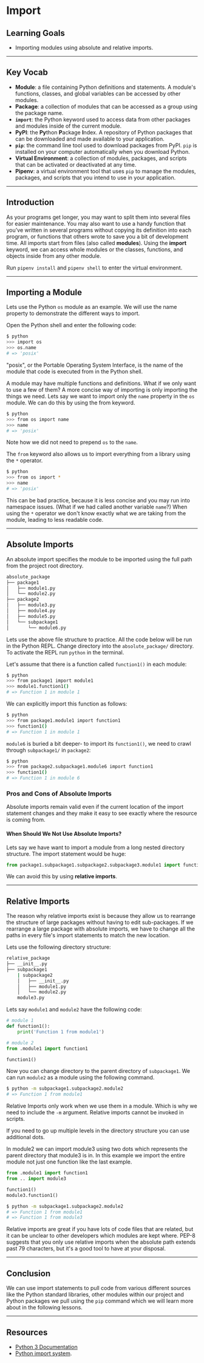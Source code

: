 # Import

## Learning Goals

- Importing modules using absolute and relative imports.

***

## Key Vocab

- **Module**: a file containing Python definitions and statements. A module's
functions, classes, and global variables can be accessed by other modules.
- **Package**: a collection of modules that can be accessed as a group using
the package name.
- **`import`**: the Python keyword used to access data from other packages and
modules inside of the current module.
- **PyPI**: the **Py**thon **P**ackage **I**ndex. A repository of Python
packages that can be downloaded and made available to your application.
- **`pip`**: the command line tool used to download packages from PyPI. `pip`
is installed on your computer automatically when you download Python.
- **Virtual Environment**: a collection of modules, packages, and scripts that
can be activated or deactivated at any time.
- **Pipenv**: a virtual environment tool that uses `pip` to manage the modules,
packages, and scripts that you intend to use in your application.

***

## Introduction

As your programs get longer, you may want to split them into several files
for easier maintenance. You may also want to use a handy function that you’ve
written in several programs without copying its definition into each program,
or functions that others wrote to save you a bit of development time.
All imports start from files (also called **modules**). Using the **import**
keyword, we can access whole modules or the classes, functions, and objects
inside from any other module.

Run `pipenv install` and `pipenv shell` to enter the virtual environment.

***

## Importing a Module

Lets use the Python `os` module as an example.
We will use the name property to demonstrate the different ways to import.

Open the Python shell and enter the following code:

```bash
$ python
>>> import os
>>> os.name
# => 'posix'
```

"posix", or the Portable Operating System Interface, is the name of the module
that code is executed from in the Python shell.

A module may have multiple functions and definitions.
What if we only want to use a few of them? A more concise way of importing is
only importing the things we need. Lets say we want to import only the `name`
property in the `os` module. We can do this by using the from keyword.

```bash
$ python
>>> from os import name
>>> name
# => 'posix'
```

Note how we did not need to prepend `os` to the `name`.

The `from` keyword also allows us to import everything from a library using the
`*` operator.

```bash
$ python
>>> from os import *
>>> name
# => 'posix'
```

This can be bad practice, because it is less concise and you may run
into namespace issues. (What if we had called another variable `name`?) When
using the `*` operator we don't know exactly what we are taking from the module,
leading to less readable code.

***

## Absolute Imports

An absolute import specifies the module to be imported using the full path
 from the project root directory.

```bash
absolute_package
├── package1
│   ├── module1.py
│   └── module2.py
├── package2
│   ├── module3.py
│   ├── module4.py
│   ├── module5.py
│   └── subpackage1
│       └── module6.py
```

Lets use the above file structure to practice. All the code below will be run
in the Python REPL. Change directory into the `absolute_package/` directory.
To activate the REPL run `python` in the terminal.

Let's assume that there is a function called `function1()` in each module:

```bash
$ python
>>> from package1 import module1
>>> module1.function1()
# => Function 1 in module 1
```

We can explicitly import this function as follows:

```bash
$ python
>>> from package1.module1 import function1
>>> function1()
# => Function 1 in module 1
```

`module6` is buried a bit deeper- to import its `function1()`, we need to crawl
through `subpackage1/` in `package2`:

```bash
$ python
>>> from package2.subpackage1.module6 import function1
>>> function1()
# => Function 1 in module 6
```

### Pros and Cons of Absolute Imports

Absolute imports remain valid even if the current location of the import
statement changes and they make it easy to see exactly where the resource
is coming from.

#### When Should We Not Use Absolute Imports?

Lets say we have want to import a module from a long nested
directory structure. The import statement would be huge:

```py
from package1.subpackage1.subpackage2.subpackage3.module1 import function1
```

We can avoid this by using **relative imports**.

***

## Relative Imports

The reason why relative imports exist is because they allow us
to rearrange the structure of large packages without having to edit
sub-packages. If we rearrange a large package with absolute imports, we
have to change all the paths in every file's import statements to match the new
location.

Lets use the following directory structure:

```bash
relative_package
├── __init__.py
├── subpackage1
    | subpackage2
    │   ├── __init__.py
    │   ├── module1.py
    │   └── module2.py
    module3.py
```

Lets say `module1` and `module2` have the following code:

```py
# module 1
def function1():
    print('Function 1 from module1')
```

```py
# module 2
from .module1 import function1

function1()
```

Now you can change directory to the parent directory of `subpackage1`.
We can run `module2` as a module using the following command.

```bash
$ python -m subpackage1.subpackage2.module2
# => Function 1 from module1
```

Relative Imports only work when we use them in a module. Which is why we need to include
the `-m` argument. Relative imports cannot be invoked in scripts.

If you need to go up multiple levels in the directory structure you can use
additional dots.

In module2 we can import module3 using two dots which represents the parent directory that module3 is in.
In this example we import the entire module not just one function like the last example.

```py
from .module1 import function1
from .. import module3

function1()
module3.function1()
```

```bash
$ python -m subpackage1.subpackage2.module2
# => Function 1 from module1
# => Function 1 from module3
```

Relative imports are great if you have lots of code files that are related, but
it can be unclear to other developers which modules are kept where. PEP-8
suggests that you only use relative imports when the absolute path extends past
79 characters, but it's a good tool to have at your disposal.

***

## Conclusion

We can use import statements to pull code from various different sources like the
Python standard libraries, other modules within our project and Python packages we
pull using the `pip` command which we will learn more about in the following lessons.

***

## Resources

- [Python 3 Documentation](https://docs.python.org/3/)
- [Python import system](https://docs.python.org/3/reference/import.html).

